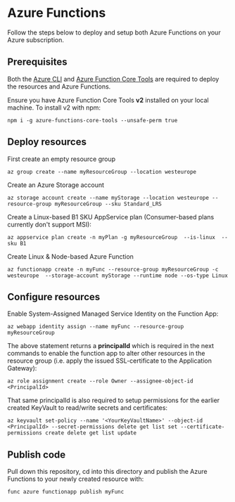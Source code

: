 # Azure Functions 
Follow the steps below to deploy and setup both Azure Functions on your Azure subscription.

## Prerequisites 
Both the [Azure CLI](https://docs.microsoft.com/en-us/cli/azure/install-azure-cli?view=azure-cli-latest) and [Azure Function Core Tools](https://github.com/Azure/azure-functions-core-tools/tree/master) are required to deploy the resources and Azure Functions.

Ensure you have Azure Function Core Tools **v2** installed on your local machine. To install v2 with npm:
```
npm i -g azure-functions-core-tools --unsafe-perm true
```

## Deploy resources
First create an empty resource group
```
az group create --name myResourceGroup --location westeurope
```
Create an Azure Storage account
```
az storage account create --name myStorage --location westeurope --resource-group myResourceGroup --sku Standard_LRS
```
Create a Linux-based B1 SKU AppService plan (Consumer-based plans currently don't support MSI):
```
az appservice plan create -n myPlan -g myResourceGroup  --is-linux  --sku B1
```
Create Linux & Node-based Azure Function
```
az functionapp create -n myFunc --resource-group myResourceGroup -c westeurope  --storage-account myStorage --runtime node --os-type Linux
```

## Configure resources
Enable System-Assigned Managed Service Identity on the Function App:
```
az webapp identity assign --name myFunc --resource-group myResourceGroup
```
The above statement returns a **principalId** which is required in the next commands to enable the function app to alter other resources in the resource group (i.e. apply the issued SSL-certificate to the Application Gateway):
```
az role assignment create --role Owner --assignee-object-id <PrincipalId>
```
That same principalId is also required to setup permissions for the earlier created KeyVault to read/write secrets and certificates:
```
az keyvault set-policy --name '<YourKeyVaultName>' --object-id <PrincipalId> --secret-permissions delete get list set --certificate-permissions create delete get list update
```

## Publish code
Pull down this repository, cd into this directory and publish the Azure Functions to your newly created resource with:
```
func azure functionapp publish myFunc
```